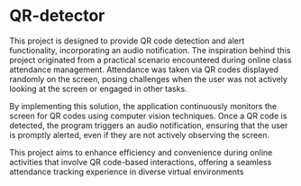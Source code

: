 # QR-detector

This project is designed to provide QR code detection and alert functionality, incorporating an audio notification. The inspiration behind this project originated from a 
practical scenario encountered during online class attendance management. Attendance was taken via QR codes displayed randomly on the screen, posing challenges when 
the user was not actively looking at the screen or engaged in other tasks.

By implementing this solution, the application continuously monitors the screen for QR codes using computer vision techniques. 
Once a QR code is detected, the program triggers an audio notification, ensuring that the user is promptly alerted, even if they are not actively observing the screen.

This project aims to enhance efficiency and convenience during online activities that involve QR code-based interactions, 
offering a seamless attendance tracking experience in diverse virtual environments
